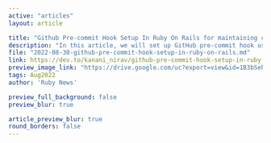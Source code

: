 ```yaml
---
active: "articles"
layout: article

title: "Github Pre-commit Hook Setup In Ruby On Rails for maintaining coding standards and productive."
description: "In this article, we will set up GitHub pre-commit hook using the pre-commit gem in Ruby On Rails, and we will use Git Hooks to run Rubocop, Brakeman, and Rspec."
file: "2022-08-30-github-pre-commit-hook-setup-in-ruby-on-rails.md"
link: https://dev.to/kanani_nirav/github-pre-commit-hook-setup-in-ruby-on-rails-12m3
preview_image_link: "https://drive.google.com/uc?export=view&id=1B3bSehBJ4d5PSUXpnwzR3vQ2uYO1NARf"
tags: Aug2022
author: 'Ruby News'

preview_full_background: false
preview_blur: true

article_preview_blur: true
round_borders: false
---
```

